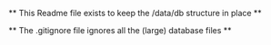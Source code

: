 ** This Readme file exists to keep the /data/db structure in place **

** The .gitignore file ignores all the (large) database files **

